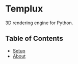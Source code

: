 # Templux

3D rendering engine for Python.

## Table of Contents
* [Setup][setup]
* [About][about]


[setup]: https://medilocus.github.io/graphic_videos/setup
[about]: https://medilocus.github.io/graphic_videos/about
